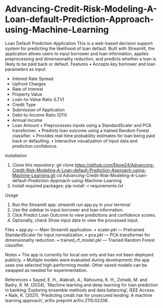 # Advancing-Credit-Risk-Modeling-A-Loan-default-Prediction-Approach-using-Machine-Learning

Loan Default Prediction Application
This is a web-based decision support system for predicting the likelihood of loan default. Built with Streamlit, the application allows users to input borrower and loan information, applies preprocessing and dimensionality reduction, and predicts whether a loan is likely to be paid back or default.
Features
•	Accepts key borrower and loan parameters as input:
-	Interest Rate Spread
-	Upfront Charges
-	Rate of Interest
-	Property Value
-	Loan-to-Value Ratio (LTV)
-	Credit Type
-	Submission of Application
-	Debt-to-Income Ratio (DTI)
-	Annual Income
-	Loan Amount
•	Preprocesses inputs using a StandardScaler and PCA transformer.
•	Predicts loan outcome using a trained Random Forest classifier.
•	Provides real-time probability estimates for loan being paid back or defaulting.
•	Interactive visualization of input data and prediction confidence.

Installation
1.	Clone this repository:
git clone https://github.com/Ekow24/Advancing-Credit-Risk-Modeling-A-Loan-default-Prediction-Approach-using-Machine-Learning.git
cd Advancing-Credit-Risk-Modeling-A-Loan-default-Prediction-Approach-using-Machine-Learning
2.	Install required packages:
pip install -r requirements.txt

Usage
1.	Run the Streamlit app:
streamlit run app.py in your terminal
2.	Use the sidebar to input borrower and loan information.
3.	Click Predict Loan Outcome to view predictions and confidence scores.
4.	Optionally, check Show input data to view the processed input.

Files
•	app.py — Main Streamlit application.
•	scaler.pkl — Pretrained StandardScaler for input normalization.
•	pca.pkl — PCA transformer for dimensionality reduction.
•	trained_rf_model.pkl — Trained Random Forest classifier.

Notes
•	The app is currently for local use only and has not been deployed publicly.
•	Multiple models were evaluated during development; the app uses one selected high-performing model. Other saved models can be swapped as needed for experimentation.

References
•	Sayed, E. H., Alabrah, A., Rahouma, K. H., Zohaib, M. and Badry, R. M. (2024), ‘Machine learning and deep learning for loan prediction in banking: Exploring ensemble methods and data balancing’, IEEE Access.
•	Naik, K. (2021), ‘Predicting credit risk for unsecured lending: A machine learning approach’, arXiv preprint arXiv:2110.02206 .
